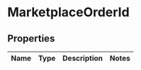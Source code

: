
# MarketplaceOrderId

## Properties
Name | Type | Description | Notes
------------ | ------------- | ------------- | -------------



